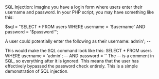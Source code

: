 SQL Injection:
Imagine you have a login form where users enter their username and password. In your PHP script, you may have something like this:

$sql = "SELECT * FROM users WHERE username = '$username' AND password = '$password'";

A user could potentially enter the following as their username:
admin'; --

This would make the SQL command look like this:
SELECT * FROM users WHERE username = 'admin'; -- AND password = ''
The -- is a comment in SQL, so everything after it is ignored. This means that the user has effectively bypassed the password check entirely. This is a simple demonstration of SQL injection.
